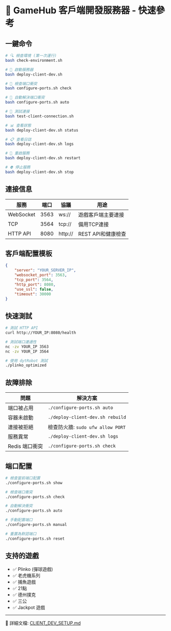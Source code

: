 # 🚀 GameHub 客戶端開發服務器 - 快速參考

## 一鍵命令

```bash
# 🔍 檢查環境 (第一次運行)
bash check-environment.sh

# 🚀 啟動服務器
bash deploy-client-dev.sh

# 🔧 檢查端口衝突
bash configure-ports.sh check

# 🔧 自動解決端口衝突
bash configure-ports.sh auto

# 🧪 測試連接
bash test-client-connection.sh

# 📊 查看狀態
bash deploy-client-dev.sh status

# 📋 查看日誌
bash deploy-client-dev.sh logs

# 🔄 重啟服務
bash deploy-client-dev.sh restart

# ⛔ 停止服務
bash deploy-client-dev.sh stop
```

## 連接信息

| 服務 | 端口 | 協議 | 用途 |
|------|------|------|------|
| WebSocket | 3563 | ws:// | 遊戲客戶端主要連接 |
| TCP | 3564 | tcp:// | 備用TCP連接 |
| HTTP API | 8080 | http:// | REST API和健康檢查 |

## 客戶端配置模板

```json
{
    "server": "YOUR_SERVER_IP",
    "websocket_port": 3563,
    "tcp_port": 3564,
    "http_port": 8080,
    "use_ssl": false,
    "timeout": 30000
}
```

## 快速測試

```bash
# 測試 HTTP API
curl http://YOUR_IP:8080/health

# 測試端口連通性
nc -zv YOUR_IP 3563
nc -zv YOUR_IP 3564

# 使用 dytRobot 測試
./plinko_optimized
```

## 故障排除

| 問題 | 解決方案 |
|------|----------|
| 端口被占用 | `./configure-ports.sh auto` |
| 容器未啟動 | `./deploy-client-dev.sh rebuild` |
| 連接被拒絕 | 檢查防火牆: `sudo ufw allow PORT` |
| 服務異常 | `./deploy-client-dev.sh logs` |
| Redis 端口衝突 | `./configure-ports.sh check` |

## 端口配置

```bash
# 檢查當前端口配置
./configure-ports.sh show

# 檢查端口衝突
./configure-ports.sh check

# 自動解決衝突
./configure-ports.sh auto

# 手動配置端口
./configure-ports.sh manual

# 重置為默認端口
./configure-ports.sh reset
```

## 支持的遊戲

- ✅ Plinko (彈球遊戲)
- ✅ 老虎機系列
- ✅ 捕魚遊戲
- ✅ 21點
- ✅ 德州撲克
- ✅ 三公
- ✅ Jackpot 遊戲

---
📝 詳細文檔: [CLIENT_DEV_SETUP.md](CLIENT_DEV_SETUP.md)